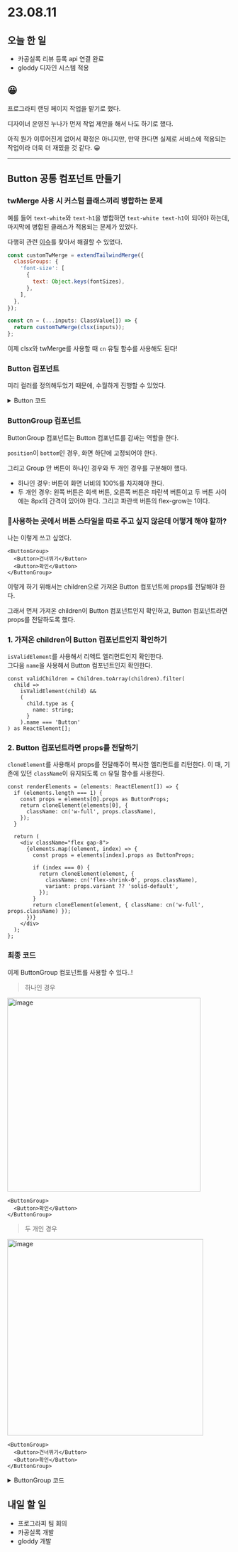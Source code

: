 # 23.08.11

## 오늘 한 일

- 카공실록 리뷰 등록 api 연결 완료
- gloddy 디자인 시스템 적용

## 😀

프로그라피 랜딩 페이지 작업을 맡기로 했다.

디자이너 운영진 누나가 먼저 작업 제안을 해서 나도 하기로 했다.

아직 뭔가 이루어진게 없어서 확정은 아니지만, 만약 한다면 실제로 서비스에 적용되는 작업이라 더욱 더 재밌을 것 같다. 😀

---

## Button 공통 컴포넌트 만들기

### twMerge 사용 시 커스텀 클래스끼리 병합하는 문제

예를 들어 `text-white`와 `text-h1`을 병합하면 `text-white text-h1`이 되어야 하는데, 마지막에 병합된 클래스가 적용되는 문제가 있었다.

다행히 관련 [이슈](https://github.com/dcastil/tailwind-merge/issues/276)를 찾아서 해결할 수 있었다.

```js
const customTwMerge = extendTailwindMerge({
  classGroups: {
    'font-size': [
      {
        text: Object.keys(fontSizes),
      },
    ],
  },
});

const cn = (...inputs: ClassValue[]) => {
  return customTwMerge(clsx(inputs));
};
```

이제 clsx와 twMerge를 사용할 때 `cn` 유틸 함수를 사용해도 된다!

### Button 컴포넌트

미리 컬러를 정의해두었기 때문에, 수월하게 진행할 수 있었다.

<details>
<summary>Button 코드</summary>

```tsx
import cn from '@/utils/cn';

export interface ButtonProps extends React.ButtonHTMLAttributes<HTMLButtonElement> {
  /**
   * 버튼의 크기를 설정합니다. small: 48px, medium: 56px (default: medium)
   */
  size?: 'small' | 'medium';
  /**
   * 버튼의 색상을 설정합니다. (default: solid-primary)
   */
  variant?:
    | 'solid-primary'
    | 'solid-default'
    | 'solid-secondary'
    | 'outline-warning'
    | 'solid-warning';
  children: React.ReactNode;
}

export default function Button({
  size = 'medium',
  variant = 'solid-primary',
  className,
  disabled,
  children,
  ...props
}: ButtonProps) {
  return (
    <button
      className={cn(
        'flex items-center justify-center rounded-8 px-24 py-16 text-subtitle-2',
        {
          'h-56': size === 'medium',
          'h-48': size === 'small',
          'bg-primary text-sign-white disabled:bg-primary-light': variant === 'solid-primary',
          'bg-button text-sign-secondary disabled:bg-sub disabled:text-sign-caption':
            variant === 'solid-default',
          'bg-brand-color text-sign-brand disabled:text-sign-white': variant === 'solid-secondary',
          'border border-warning bg-warning-color text-warning disabled:border-warning-light disabled:bg-white disabled:text-warning-light':
            variant === 'outline-warning',
          'bg-warning text-sign-white disabled:bg-sub disabled:text-sign-caption':
            variant === 'solid-warning',
        },
        className
      )}
      disabled={disabled}
      {...props}
    >
      {children}
    </button>
  );
}
```

</details>

### ButtonGroup 컴포넌트

ButtonGroup 컴포넌트는 Button 컴포넌트를 감싸는 역할을 한다.

`position`이 `bottom`인 경우, 화면 하단에 고정되어야 한다.

그리고 Group 안 버튼이 하나인 경우와 두 개인 경우를 구분해야 했다.

- 하나인 경우: 버튼이 화면 너비의 100%를 차지해야 한다.
- 두 개인 경우: 왼쪽 버튼은 회색 버튼, 오른쪽 버튼은 파란색 버튼이고 두 버튼 사이에는 8px의 간격이 있어야 한다. 그리고 파란색 버튼의 flex-grow는 1이다.

### 🤔사용하는 곳에서 버튼 스타일을 따로 주고 싶지 않은데 어떻게 해야 할까?

나는 이렇게 쓰고 싶었다.

```tsx
<ButtonGroup>
  <Button>건너뛰기</Button>
  <Button>확인</Button>
</ButtonGroup>
```

이렇게 하기 위해서는 children으로 가져온 Button 컴포넌트에 props를 전달해야 한다.

그래서 먼저 가져온 children이 Button 컴포넌트인지 확인하고, Button 컴포넌트라면 props를 전달하도록 했다.

### 1. 가져온 children이 Button 컴포넌트인지 확인하기

`isValidElement`를 사용해서 리액트 엘리먼트인지 확인한다.  
그다음 `name`을 사용해서 Button 컴포넌트인지 확인한다.

```tsx
const validChildren = Children.toArray(children).filter(
  child =>
    isValidElement(child) &&
    (
      child.type as {
        name: string;
      }
    ).name === 'Button'
) as ReactElement[];
```

### 2. Button 컴포넌트라면 props를 전달하기

`cloneElement`를 사용해서 props를 전달해주어 복사한 엘리먼트를 리턴한다. 이 때, 기존에 있던 `className`이 유지되도록 `cn` 유틸 함수를 사용한다.

```tsx
const renderElements = (elements: ReactElement[]) => {
  if (elements.length === 1) {
    const props = elements[0].props as ButtonProps;
    return cloneElement(elements[0], {
      className: cn('w-full', props.className),
    });
  }

  return (
    <div className="flex gap-8">
      {elements.map((element, index) => {
        const props = elements[index].props as ButtonProps;

        if (index === 0) {
          return cloneElement(element, {
            className: cn('flex-shrink-0', props.className),
            variant: props.variant ?? 'solid-default',
          });
        }
        return cloneElement(element, { className: cn('w-full', props.className) });
      })}
    </div>
  );
};
```

### 최종 코드

이제 ButtonGroup 컴포넌트를 사용할 수 있다..!

> 하나인 경우

<img width="436" alt="image" src="https://github.com/Self-Driven-Development/TIL/assets/23312485/4bc1f9d8-0142-45a9-baba-c146dccdd66a"/>

```tsx
<ButtonGroup>
  <Button>확인</Button>
</ButtonGroup>
```

> 두 개인 경우

 <img width="442" alt="image" src="https://github.com/Self-Driven-Development/TIL/assets/23312485/c835920a-2162-4ba6-907a-ee7012a12d92"/>

```tsx
<ButtonGroup>
  <Button>건너뛰기</Button>
  <Button>확인</Button>
</ButtonGroup>
```

<details>
<summary>ButtonGroup 코드</summary>

```tsx
import cn from '@/utils/cn';
import { Children, type ReactElement, cloneElement, isValidElement } from 'react';

import type { ButtonProps } from './Button';

interface ButtonGroupProps {
  /**
   * 버튼 그룹의 위치를 설정합니다. (default: bottom)
   */
  position?: 'bottom' | 'contents';
  children: React.ReactNode;
}

export default function ButtonGroup({ position = 'bottom', children }: ButtonGroupProps) {
  const validChildren = Children.toArray(children).filter(
    child =>
      isValidElement(child) &&
      (
        child.type as {
          name: string;
        }
      ).name === 'Button'
  ) as ReactElement[];

  const renderElements = (elements: ReactElement[]) => {
    if (elements.length === 1) {
      const props = elements[0].props as ButtonProps;
      return cloneElement(elements[0], {
        className: cn('w-full', props.className),
      });
    }

    return (
      <div className="flex gap-8">
        {elements.map((element, index) => {
          const props = elements[index].props as ButtonProps;

          if (index === 0) {
            return cloneElement(element, {
              className: cn('flex-shrink-0', props.className),
              variant: props.variant ?? 'solid-default',
            });
          }
          return cloneElement(element, { className: cn('w-full', props.className) });
        })}
      </div>
    );
  };

  return (
    <div
      className={cn('mx-auto border-t-1 border-divider bg-white p-20 pt-7', {
        'fixed inset-x-0 bottom-0 max-w-450': position === 'bottom',
      })}
    >
      {renderElements(validChildren)}
    </div>
  );
}
```

</details>

## 내일 할 일

- 프로그라피 팀 회의
- 카공실록 개발
- gloddy 개발